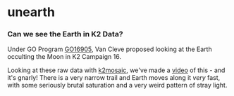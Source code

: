 # unearth

### Can we see the Earth in K2 Data?

Under GO Program [GO16905](https://keplerscience.arc.nasa.gov/data/k2-programs/GO16905.txt), Van Cleve proposed looking at the Earth occulting the Moon in K2 Campaign 16. 

Looking at these raw data with [k2mosaic](http://k2mosaic.geert.io/index.html), we've made a [video](https://github.com/benjaminpope/unearth/blob/master/data/mosaic/k2earth.mp4) of this - and it's gnarly! There is a very narrow trail and Earth moves along it *very* fast, with some seriously brutal saturation and a very weird pattern of stray light. 